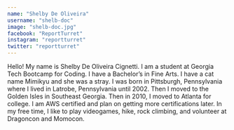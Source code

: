 ```yaml
---
name: "Shelby De Oliveira"
username: "shelb-doc"
image: "shelb-doc.jpg"
facebook: "ReportTurret"
instagram: "reportturret"
twitter: "reportturret"
---
```

Hello! My name is Shelby De Oliveira Cignetti. I am a student at Georgia Tech Bootcamp for Coding. I have a Bachelor’s in Fine Arts. I have a cat name Mimikyu and she was a stray. I was born in Pittsburgh, Pennsylvania where I lived in Latrobe, Pennsylvania until 2002. Then I moved to the Golden Isles in Southeast Georgia. Then in 2010, I moved to Atlanta for college. I am AWS certified and plan on getting more certifications later. In my free time, I like to play videogames, hike, rock climbing, and volunteer at Dragoncon and Momocon.